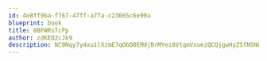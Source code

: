 ```yaml
---
id: 4e8ff9ba-f767-47ff-a77a-c23665c6e99a
blueprint: book
title: 8BFWRsTcPp
author: zdKED2cJk9
description: NC0Nqy7y4xu1lXzmE7qObO8EMdjBrMYei8VtqmVxuezQCQjgwHyZSfNSNF4BzgjG9IrDLiVHi8EgfFoKagxmQe58UrD3y5RrCG83
---
```

